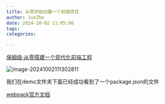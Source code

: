 ```yaml
---
title: 从零开始创建一个前端项目
author: JunZhe
date: 2024-10-02 11:05:00
tags:
categories:

---
```


[保姆级·从零搭建一个现代化前端工程](https://juejin.cn/post/7058173550879834125)

![image-20241002111302811](https://cdn.jsdelivr.net/gh/DreamKongcheng/image-repo/blogs/202410081200830.webp)

我们在demo文件夹下面已经成功看到了一个package.json的文件



[webpack官方文档](https://webpack.docschina.org/guides/)

